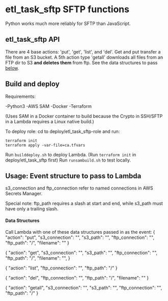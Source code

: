 # etl_task_sftp SFTP functions

Python works much more reliably for SFTP than JavaScript.

## etl_task_sftp API
There are 4 base actions: 'put', 'get', 'list', and 'del'. Get and put transfer a file from an S3 bucket.
A 5th action type 'getall' downloads all files from an FTP dir to S3 **and deletes them** from ftp.
See the data structures to pass [below](#data-structures).

## Build and deploy
Requirements:

-Python3
-AWS SAM
-Docker
-Terraform

(Uses SAM in a Docker container to build because the Crypto in SSH/SFTP in a Lambda requires a Linux native build.)

To deploy role: cd to deploy/etl_task_sftp-role and run: 
```
terraform init
terraform apply -var-file=ca.tfvars
```
Run ```builddeploy.sh``` to deploy Lambda. (Run ```terraform init``` in deploy/etl_task_sftp first)
Run ```runsambuild.sh``` to test locally.


## Usage: Event structure to pass to Lambda

s3_connection and ftp_connection refer to named connections in AWS Secrets Manager.

Special note: ftp_path requires a slash at start and end, while s3_path must have only a trailing slash.

#### Data Structures
Call Lambda with one of these data structures passed in as the event:
{
    "action": "put",
    "s3_connection": "",
    "s3_path": "", 
    "ftp_connection": "",
    "ftp_path": "/",
    "filename": ""
}

{
    "action": "get",
    "s3_connection": "",
    "s3_path": "", 
    "ftp_connection": "",
    "ftp_path": "/",
    "filename": "", 
}

{
    "action": "list",
    "ftp_connection": "",
    "ftp_path": "/"
}

{
    "action": "del",
    "ftp_connection": "",
    "ftp_path": "/",
    "filename": ""
}

{
    "action": "getall",
    "s3_connection": "",
    "s3_path": "", 
    "ftp_connection": "",
    "ftp_path": "/"
}


